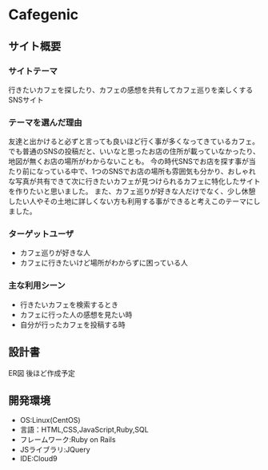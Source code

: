 # Cafegenic

## サイト概要

### サイトテーマ
行きたいカフェを探したり、カフェの感想を共有してカフェ巡りを楽しくするSNSサイト

### テーマを選んだ理由
 友達と出かけると必ずと言っても良いほど行く事が多くなってきているカフェ。でも普通のSNSの投稿だと、いいなと思ったお店の住所が載っていなかったり、地図が無くお店の場所がわからないことも。
 今の時代SNSでお店を探す事が当たり前になっている中で、1つのSNSでお店の場所も雰囲気も分かり、おしゃれな写真が共有できて次に行きたいカフェが見つけられるカフェに特化したサイトを作りたいと思いました。
 また、カフェ巡りが好きな人だけでなく、少し休憩したい人やその土地に詳しくない方も利用する事ができると考えこのテーマにしました。

### ターゲットユーザ
- カフェ巡りが好きな人
- カフェに行きたいけど場所がわからずに困っている人

### 主な利用シーン
- 行きたいカフェを検索するとき
- カフェに行った人の感想を見たい時
- 自分が行ったカフェを投稿する時

## 設計書
ER図
後ほど作成予定

## 開発環境
- OS:Linux(CentOS)
- 言語：HTML,CSS,JavaScript,Ruby,SQL
- フレームワーク:Ruby on Rails
- JSライブラリ:JQuery
- IDE:Cloud9




